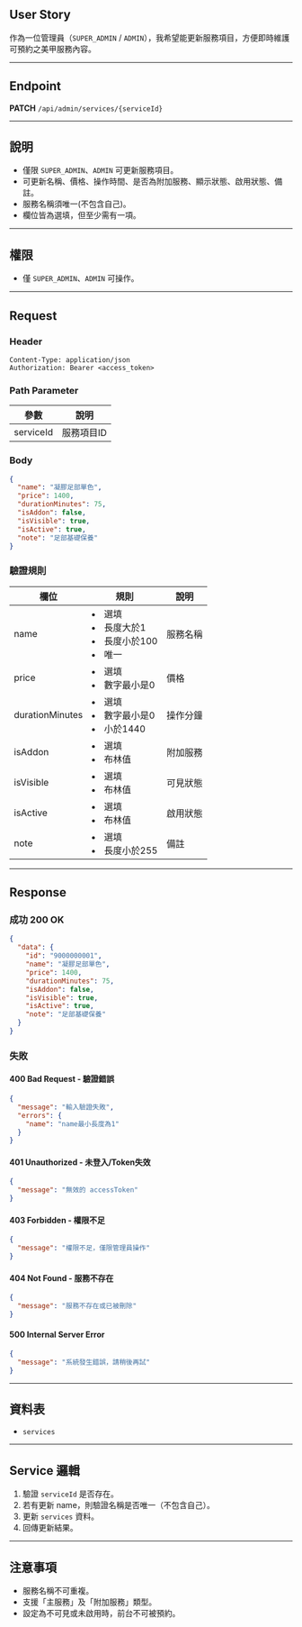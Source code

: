 ## User Story

作為一位管理員（`SUPER_ADMIN` / `ADMIN`），我希望能更新服務項目，方便即時維護可預約之美甲服務內容。

---

## Endpoint

**PATCH** `/api/admin/services/{serviceId}`

---

## 說明

- 僅限 `SUPER_ADMIN`、`ADMIN` 可更新服務項目。
- 可更新名稱、價格、操作時間、是否為附加服務、顯示狀態、啟用狀態、備註。
- 服務名稱須唯一(不包含自己)。
- 欄位皆為選填，但至少需有一項。

---

## 權限

- 僅 `SUPER_ADMIN`、`ADMIN` 可操作。

---

## Request

### Header

```http
Content-Type: application/json
Authorization: Bearer <access_token>
```

### Path Parameter

| 參數      | 說明       |
| --------- | ---------- |
| serviceId | 服務項目ID |

### Body

```json
{
  "name": "凝膠足部單色",
  "price": 1400,
  "durationMinutes": 75,
  "isAddon": false,
  "isVisible": true,
  "isActive": true,
  "note": "足部基礎保養"
}
```

### 驗證規則

| 欄位            | 規則                                         | 說明     |
| --------------- | -------------------------------------------- | -------- |
| name            | <li>選填<li>長度大於1<li>長度小於100<li>唯一 | 服務名稱 |
| price           | <li>選填<li>數字最小是0                      | 價格     |
| durationMinutes | <li>選填<li>數字最小是0<li>小於1440          | 操作分鐘 |
| isAddon         | <li>選填<li>布林值                           | 附加服務 |
| isVisible       | <li>選填<li>布林值                           | 可見狀態 |
| isActive        | <li>選填<li>布林值                           | 啟用狀態 |
| note            | <li>選填<li>長度小於255                      | 備註     |

---

## Response

### 成功 200 OK

```json
{
  "data": {
    "id": "9000000001",
    "name": "凝膠足部單色",
    "price": 1400,
    "durationMinutes": 75,
    "isAddon": false,
    "isVisible": true,
    "isActive": true,
    "note": "足部基礎保養"
  }
}
```

### 失敗

#### 400 Bad Request - 驗證錯誤

```json
{
  "message": "輸入驗證失敗",
  "errors": {
    "name": "name最小長度為1"
  }
}
```

#### 401 Unauthorized - 未登入/Token失效

```json
{
  "message": "無效的 accessToken"
}
```

#### 403 Forbidden - 權限不足

```json
{
  "message": "權限不足，僅限管理員操作"
}
```

#### 404 Not Found - 服務不存在

```json
{
  "message": "服務不存在或已被刪除"
}
```

#### 500 Internal Server Error

```json
{
  "message": "系統發生錯誤，請稍後再試"
}
```

---

## 資料表

- `services`

---

## Service 邏輯

1. 驗證 `serviceId` 是否存在。
2. 若有更新 name，則驗證名稱是否唯一（不包含自己）。
3. 更新 `services` 資料。
4. 回傳更新結果。

---

## 注意事項

- 服務名稱不可重複。
- 支援「主服務」及「附加服務」類型。
- 設定為不可見或未啟用時，前台不可被預約。


